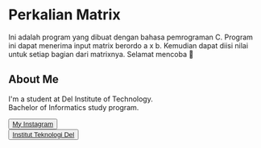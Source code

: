 # <b> Perkalian Matrix </b>

Ini adalah program yang dibuat dengan bahasa pemrograman C. Program ini dapat menerima input matrix berordo a x b. Kemudian dapat diisi nilai untuk setiap bagian dari matrixnya. Selamat mencoba :tea:

## <b>About Me</b>

I'm a student at Del Institute of Technology. <br>
Bachelor of Informatics study program. <br>


<button><a href="https://www.instagram.com/gabrielhtg77/">My Instagram</a></button>
<br>
<button><a href="https://www.del.ac.id/">Institut Teknologi Del</a></button>